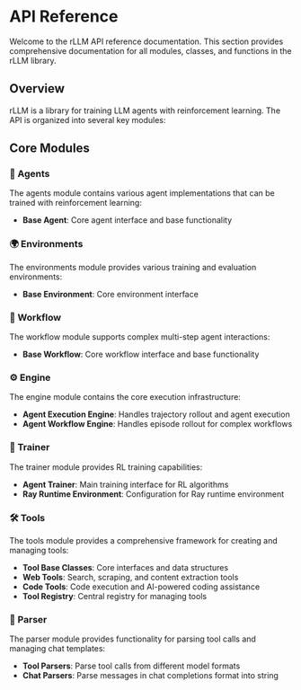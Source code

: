 # API Reference

Welcome to the rLLM API reference documentation. This section provides comprehensive documentation for all modules, classes, and functions in the rLLM library.

## Overview

rLLM is a library for training LLM agents with reinforcement learning. The API is organized into several key modules:

## Core Modules

### 🤖 Agents
The agents module contains various agent implementations that can be trained with reinforcement learning:

- **Base Agent**: Core agent interface and base functionality

### 🌍 Environments
The environments module provides various training and evaluation environments:

- **Base Environment**: Core environment interface

### 🧩 Workflow
The workflow module supports complex multi-step agent interactions:

- **Base Workflow**: Core workflow interface and base functionality

### ⚙️ Engine
The engine module contains the core execution infrastructure:

- **Agent Execution Engine**: Handles trajectory rollout and agent execution
- **Agent Workflow Engine**: Handles episode rollout for complex workflows

### 🎯 Trainer
The trainer module provides RL training capabilities:

- **Agent Trainer**: Main training interface for RL algorithms
- **Ray Runtime Environment**: Configuration for Ray runtime environment

### 🛠️ Tools
The tools module provides a comprehensive framework for creating and managing tools:

- **Tool Base Classes**: Core interfaces and data structures
- **Web Tools**: Search, scraping, and content extraction tools
- **Code Tools**: Code execution and AI-powered coding assistance
- **Tool Registry**: Central registry for managing tools

### 📝 Parser
The parser module provides functionality for parsing tool calls and managing chat templates:

- **Tool Parsers**: Parse tool calls from different model formats
- **Chat Parsers**: Parse messages in chat completions format into string